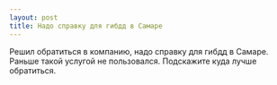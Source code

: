 ```yaml
---
layout: post 
title: Надо справку для гибдд в Самаре 
--- 
```

Решил обратиться в компанию, надо справку для гибдд в Самаре. Раньше такой услугой не пользовался. Подскажите куда лучше обратиться.